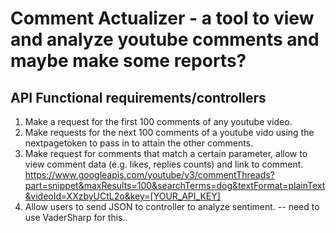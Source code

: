 # Comment Actualizer - a tool to view and analyze youtube comments and maybe make some reports?

## API Functional requirements/controllers

1. Make a request for the first 100 comments of any youtube video. 
2. Make requests for the next 100 comments of a youtube vido using the nextpagetoken to pass in to attain the other comments. 
3. Make request for comments that match a certain parameter, allow to view comment data (e.g. likes, replies counts) and link to comment.
       https://www.googleapis.com/youtube/v3/commentThreads?part=snippet&maxResults=100&searchTerms=dog&textFormat=plainText&videoId=XXzbyUCtL2o&key=[YOUR_API_KEY]
4. Allow users to send JSON to controller to analyze sentiment. -- need to use VaderSharp for this..
